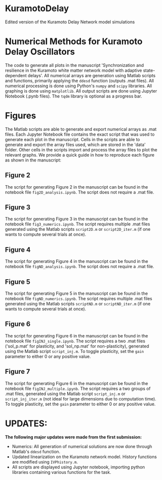 # KuramotoDelay
Edited version of the Kuramoto Delay Network model simulations

# Numerical Methods for Kuramoto Delay Oscillators

The code to generate all plots in the manuscript 'Synchronization and resilience in the Kuramoto white matter network model with adaptive state-dependent delays'. All numerical arrays are generation using Matlab scripts and functions, primarily applying the `ddesd` function (outputs .mat files). All numerical processing is done using Python's `numpy` and `scipy` libraries. All graphing is done using `matplotlib`. All output scripts are done using Jupyter Notebook (.pynb files). The `tqdm` library is optional as a progress bar.

# Figures

The Matlab scripts are able to generate and export numerical arrays as .mat files. Each Jupyter Notebook file contains the exact script that was used to generate each plot in the manuscript. Cells in the scripts are able to generate and export the array files used, which are stored in the 'data' folder. Other cells in the scripts import and process the array files to plot the relevant graphs. We provide a quick guide in how to reproduce each figure as shown in the manuscript:

## Figure 2

The script for generating Figure 2 in the manuscript can be found in the notebook file `fig2D_analysis.ipynb`. The script does not require a .mat file.

## Figure 3

The script for generating Figure 3 in the manuscript can be found in the notebook file `fig3_numerics.ipynb`. The script requires multiple .mat files generated using the Matlab scripts `script2D.m` or `script2D_iter.m` (if one wants to compute several trials at once).

## Figure 4

The script for generating Figure 4 in the manuscript can be found in the notebook file `figND_analysis.ipynb`. The script does not require a .mat file.

## Figure 5

The script for generating Figure 5 in the manuscript can be found in the notebook file `figND_numerics.ipynb`. The script requires multiple .mat files generated using the Matlab scripts `scriptND.m` or `scriptND_iter.m` (if one wants to compute several trials at once).

## Figure 6

The script for generating Figure 6 in the manuscript can be found in the notebook file `figINJ_single.ipynb`. The script requires a two .mat files ('sol_p.mat' for plasticity, and 'sol_np.mat' for non-plasticity), generated using the Matlab script `script_inj.m`. To toggle plasticity, set the `gain` parameter to either 0 or any positive value.

## Figure 7

The script for generating Figure 6 in the manuscript can be found in the notebook file `figINJ_multiple.ipynb`. The script requires a two groups of .mat files, generated using the Matlab script `script_inj.m` or `script_inj_iter.m` (not ideal for large dimensions due to computation time). To toggle plasticity, set the `gain` parameter to either 0 or any positive value.

# UPDATES:

**The following major updates were made from the first submission:**
 - Numerics: All generation of numerical solutions are now done through Matlab's `ddesd` function.
 - Updated linearization on the Kuramoto network model. History functions are modified using `IVPhistory.m`.
 - All scripts are displayed using Jupyter notebook, importing python libraries containing various functions for the task.

